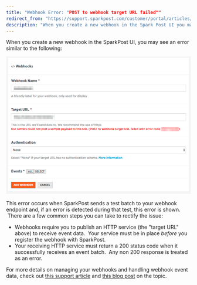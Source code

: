 ```yaml
---
title: "Webhook Error: "POST to webhook target URL failed""
redirect_from: "https://support.sparkpost.com/customer/portal/articles/2458146-webhook-error-%22post-to-webhook-target-url-failed%22"
description: "When you create a new webhook in the Spark Post UI you may see an error similar to the following This error occurs when Spark Post sends a test batch to your webhook endpoint and if an error is detected during that test this error is shown There are a..."
---
```


When you create a new webhook in the SparkPost UI, you may see an error similar to the following:

![](media/webhook-error-post-to-webhook-target-url-failed/webhookcreateerror_original.png)

This error occurs when SparkPost sends a test batch to your webhook endpoint and, if an error is detected during that test, this error is shown.  There are a few common steps you can take to rectify the issue:

*   Webhooks require you to publish an HTTP service (the "target URL" above) to receive event data.  Your service must be in place *before* you register the webhook with SparkPost.
*   Your receiving HTTP service must return a 200 status code when it successfully receives an event batch.  Any non 200 response is treated as an error.

For more details on managing your webhooks and handling webhook event data, check out [this support article](https://support.sparkpost.com/customer/en/portal/articles/2220552-best-practices-for-managing-webhook-data-streams) and [this blog post](https://www.sparkpost.com/blog/webhooks-beyond-the-basics/) on the topic.